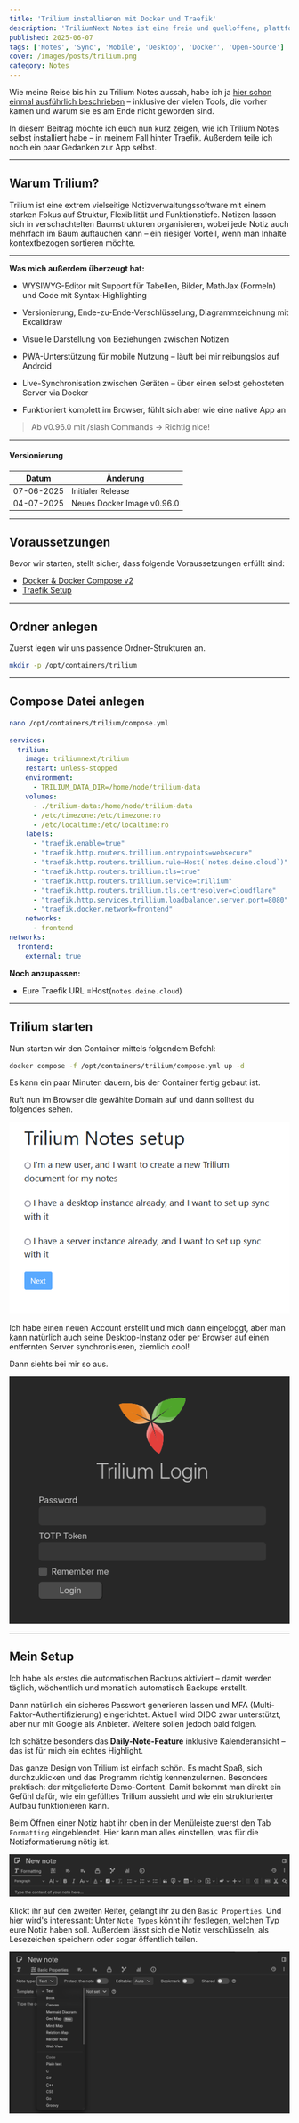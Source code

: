 ```yaml
---
title: 'Trilium installieren mit Docker und Traefik'
description: 'TriliumNext Notes ist eine freie und quelloffene, plattformübergreifende Anwendung für hierarchische Notizen mit Schwerpunkt auf dem Aufbau großer persönlicher Wissensdatenbanken.'
published: 2025-06-07
tags: ['Notes', 'Sync', 'Mobile', 'Desktop', 'Docker', 'Open-Source']
cover: /images/posts/trilium.png
category: Notes
---
```


Wie meine Reise bis hin zu Trilium Notes aussah, habe ich ja [hier schon einmal ausführlich beschrieben](/posts/note-taking-app) – inklusive der vielen Tools, die vorher kamen und warum sie es am Ende nicht geworden sind.

In diesem Beitrag möchte ich euch nun kurz zeigen, wie ich Trilium Notes selbst installiert habe – in meinem Fall hinter Traefik. Außerdem teile ich noch ein paar Gedanken zur App selbst.

---

## Warum Trilium?

Trilium ist eine extrem vielseitige Notizverwaltungssoftware mit einem starken Fokus auf Struktur, Flexibilität und Funktionstiefe. Notizen lassen sich in verschachtelten Baumstrukturen organisieren, wobei jede Notiz auch mehrfach im Baum auftauchen kann – ein riesiger Vorteil, wenn man Inhalte kontextbezogen sortieren möchte.

---

**Was mich außerdem überzeugt hat:**

- WYSIWYG-Editor mit Support für Tabellen, Bilder, MathJax (Formeln) und Code mit Syntax-Highlighting

- Versionierung, Ende-zu-Ende-Verschlüsselung, Diagrammzeichnung mit Excalidraw

- Visuelle Darstellung von Beziehungen zwischen Notizen

- PWA-Unterstützung für mobile Nutzung – läuft bei mir reibungslos auf Android

- Live-Synchronisation zwischen Geräten – über einen selbst gehosteten Server via Docker

- Funktioniert komplett im Browser, fühlt sich aber wie eine native App an

> Ab v0.96.0 mit /slash Commands -> Richtig nice!

---

#### Versionierung
Datum | Änderung
--|--
07-06-2025| Initialer Release
04-07-2025| Neues Docker Image v0.96.0

---

## Voraussetzungen

Bevor wir starten, stellt sicher, dass folgende Voraussetzungen erfüllt sind:

- [Docker & Docker Compose v2](/posts/server-setup#5-docker-und-docker-compose)
- [Traefik Setup](/posts/traefik)

---

## Ordner anlegen

Zuerst legen wir uns passende Ordner-Strukturen an.

```bash
mkdir -p /opt/containers/trilium
```

---

## Compose Datei anlegen

```bash
nano /opt/containers/trilium/compose.yml
```

```yaml title="compose.yml"
services:
  trilium:
    image: triliumnext/trilium
    restart: unless-stopped
    environment:
      - TRILIUM_DATA_DIR=/home/node/trilium-data
    volumes:
      - ./trilium-data:/home/node/trilium-data
      - /etc/timezone:/etc/timezone:ro
      - /etc/localtime:/etc/localtime:ro
    labels:
      - "traefik.enable=true"
      - "traefik.http.routers.trillium.entrypoints=websecure"
      - "traefik.http.routers.trillium.rule=Host(`notes.deine.cloud`)"
      - "traefik.http.routers.trillium.tls=true"
      - "traefik.http.routers.trillium.service=trillium"
      - "traefik.http.routers.trillium.tls.certresolver=cloudflare"
      - "traefik.http.services.trillium.loadbalancer.server.port=8080"
      - "traefik.docker.network=frontend"
    networks:
      - frontend
networks:
  frontend:
    external: true
``` 
**Noch anzupassen:**

* Eure Traefik URL =Host(`notes.deine.cloud`)

---

## Trilium starten

Nun starten wir den Container mittels folgendem Befehl:
```bash
docker compose -f /opt/containers/trilium/compose.yml up -d
```
Es kann ein paar Minuten dauern, bis der Container fertig gebaut ist.

Ruft nun im Browser die gewählte Domain auf und dann solltest du folgendes sehen.

![trilium-init](./triliuminit1.png)

Ich habe einen neuen Account erstellt und mich dann eingeloggt, aber man kann natürlich auch seine Desktop-Instanz oder per Browser auf einen entfernten Server synchronisieren, ziemlich cool!

Dann siehts bei mir so aus.

![trilium-init](./triliumlogin.png)

---

## Mein Setup

Ich habe als erstes die automatischen Backups aktiviert – damit werden täglich, wöchentlich und monatlich automatisch Backups erstellt.

Dann natürlich ein sicheres Passwort generieren lassen und MFA (Multi-Faktor-Authentifizierung) eingerichtet. Aktuell wird OIDC zwar unterstützt, aber nur mit Google als Anbieter. Weitere sollen jedoch bald folgen.

Ich schätze besonders das **Daily-Note-Feature** inklusive Kalenderansicht – das ist für mich ein echtes Highlight.

Das ganze Design von Trilium ist einfach schön. Es macht Spaß, sich durchzuklicken und das Programm richtig kennenzulernen. Besonders praktisch: der mitgelieferte Demo-Content. Damit bekommt man direkt ein Gefühl dafür, wie ein gefülltes Trilium aussieht und wie ein strukturierter Aufbau funktionieren kann.

Beim Öffnen einer Notiz habt ihr oben in der Menüleiste zuerst den Tab `Formatting` eingeblendet. Hier kann man alles einstellen, was für die Notizformatierung nötig ist.

![triliumnote1](./newnote1.png)

Klickt ihr auf den zweiten Reiter, gelangt ihr zu den `Basic Properties`. Und hier wird's interessant: Unter `Note Types` könnt ihr festlegen, welchen Typ eure Notiz haben soll. Außerdem lässt sich die Notiz verschlüsseln, als Lesezeichen speichern oder sogar öffentlich teilen.

![triliumnote2](./newnote2.png)

